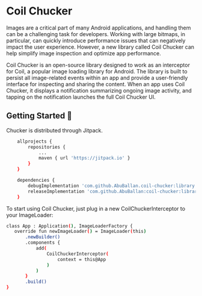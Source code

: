 # Coil Chucker

Images are a critical part of many Android applications, and handling them can be a challenging task for developers. Working with large bitmaps, in particular, can quickly introduce performance issues that can negatively impact the user experience. However, a new library called Coil Chucker can help simplify image inspection and optimize app performance.

Coil Chucker is an open-source library designed to work as an interceptor for Coil, a popular image loading library for Android. The library is built to persist all image-related events within an app and provide a user-friendly interface for inspecting and sharing the content. When an app uses Coil Chucker, it displays a notification summarizing ongoing image activity, and tapping on the notification launches the full Coil Chucker UI.




## Getting Started 👣
Chucker is distributed through Jitpack.

```bash
	allprojects {
		repositories {
			...
			maven { url 'https://jitpack.io' }
		}
	}
```

```bash
	dependencies {
        debugImplementation 'com.github.AbuBallan.coil-chucker:library:0.0.1'
        releaseImplementation 'com.github.AbuBallan:coil-chucker:library-no-op:0.0.1'
	}
```

To start using Coil Chucker, just plug in a new CoilChuckerInterceptor
 to your ImageLoader:
```bash
class App : Application(), ImageLoaderFactory {
   override fun newImageLoader() = ImageLoader(this)
       .newBuilder()
       .components {
           add(
               CoilChuckerInterceptor(
                   context = this@App
               )
           )
       }
       .build()
}
```
